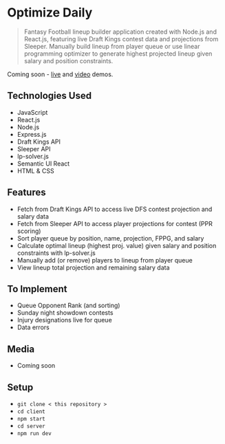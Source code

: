 # Optimize Daily
> Fantasy Football lineup builder application created with Node.js and React.js, featuring live Draft Kings contest data and projections from Sleeper. Manually build lineup from player queue or use linear programming optimizer to generate highest projected lineup given salary and position constraints.  

Coming soon - <a href="https://netlify.app/">live</a> and <a href="https://vimeo.com/">video</a> demos.

## Technologies Used
- JavaScript
- React.js
- Node.js
- Express.js
- Draft Kings API
- Sleeper API
- lp-solver.js
- Semantic UI React
- HTML & CSS

## Features
- Fetch from Draft Kings API to access live DFS contest projection and salary data
- Fetch from Sleeper API to access player projections for contest (PPR scoring)
- Sort player queue by position, name, projection, FPPG, and salary
- Calculate optimal lineup (highest proj. value) given salary and position constraints with lp-solver.js 
- Manually add (or remove) players to lineup from player queue
- View lineup total projection and remaining salary data

## To Implement
- Queue Opponent Rank (and sorting)
- Sunday night showdown contests
- Injury designations live for queue
- Data errors

## Media 
- Coming soon

## Setup
- ` git clone < this repository > `
- ` cd client  `
- ` npm start `
- ` cd server `
- ` npm run dev `
